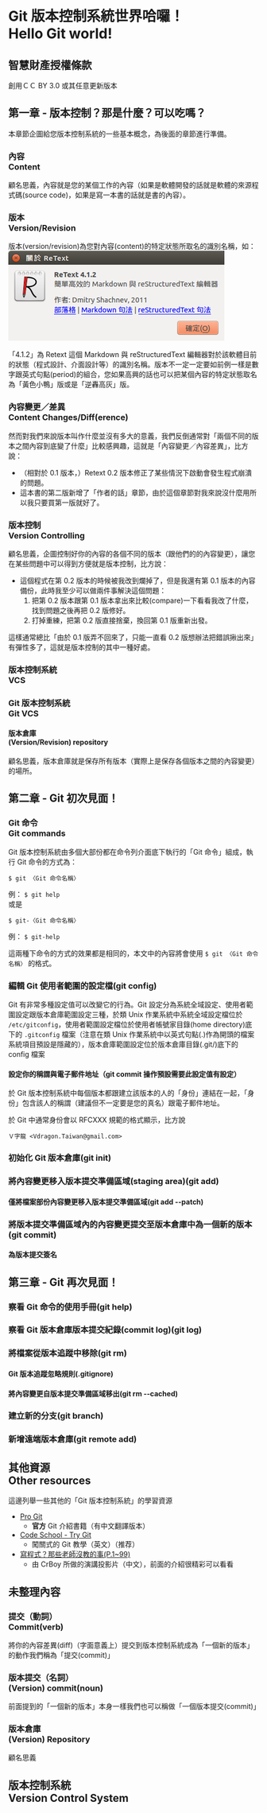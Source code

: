 # Git 版本控制系統世界哈囉！<br >Hello Git world!
## 智慧財產授權條款
創用ＣＣ BY 3.0 或其任意更新版本

## 第一章 - 版本控制？那是什麼？可以吃嗎？
本章節企圖給您版本控制系統的一些基本概念，為後面的章節進行準備。

### 內容<br>Content
顧名思義，內容就是您的某個工作的內容（如果是軟體開發的話就是軟體的來源程式碼(source code)，如果是寫一本書的話就是書的內容）。

### 版本<br>Version/Revision
版本(version/revision)為您對內容(content)的特定狀態所取名的識別名稱，如：  
![Retext 版本畫面](./Resources/關於-ReText.png)

「4.1.2」為 Retext 這個 Markdown 與 reStructuredText 編輯器對於該軟體目前的狀態（程式設計、介面設計等）的識別名稱。版本不一定一定要如前例一樣是數字跟英式句點(period)的組合，您如果高興的話也可以把某個內容的特定狀態取名為「黃色小鴨」版或是「逆轟高灰」版。

### 內容變更／差異<br>Content Changes/Diff(erence)
然而對我們來說版本叫作什麼並沒有多大的意義，我們反倒通常對「兩個不同的版本之間內容到底變了什麼」比較感興趣，這就是「內容變更／內容差異」，比方說：

* （相對於 0.1 版本，）Retext 0.2 版本修正了某些情況下啟動會發生程式崩潰的問題。
* 這本書的第二版新增了「作者的話」章節，由於這個章節對我來說沒什麼用所以我只要買第一版就好了。

### 版本控制<br>Version Controlling
顧名思義，企圖控制好你的內容的各個不同的版本（跟他們的的內容變更），讓您在某些問題中可以得到方便就是版本控制，比方說：

* 這個程式在第 0.2 版本的時候被我改到爛掉了，但是我還有第 0.1 版本的內容備份，此時我至少可以做兩件事解決這個問題：
	1. 把第 0.2 版本跟第 0.1 版本拿出來比較(compare)一下看看我改了什麼，找到問題之後再把 0.2 版修好。
    2. 打掉重練，把第 0.2 版直接捨棄，換回第 0.1 版重新出發。

這樣通常總比「由於 0.1 版弄不回來了，只能一直看 0.2 版想辦法把錯誤揪出來」有彈性多了，這就是版本控制的其中一種好處。

### 版本控制系統<br>VCS

### Git 版本控制系統<br>Git VCS

#### 版本倉庫<br>(Version/Revision) repository
顧名思義，版本倉庫就是保存所有版本（實際上是保存各個版本之間的內容變更）的場所。

## 第二章 - Git 初次見面！
### Git 命令<br>Git commands
Git 版本控制系統由多個大部份都在命令列介面底下執行的「Git 命令」組成，執行 Git 命令的方式為：
```
$ git 〈Git 命令名稱〉
```
例： `$ git help`  
或是
```
$ git-〈Git 命令名稱〉
```
例： `$ git-help`  

這兩種下命令的方式的效果都是相同的，本文中的內容將會使用 `$ git 〈Git 命令名稱〉` 的格式。


### 編輯 Git 使用者範圍的設定檔(git config)
Git 有非常多種設定值可以改變它的行為。Git 設定分為系統全域設定、使用者範圍設定跟版本倉庫範圍設定三種，於類
 Unix 作業系統中系統全域設定檔位於 `/etc/gitconfig`，使用者範圍設定檔位於使用者帳號家目錄(home directory)底下的 `.gitconfig` 檔案（注意在類 Unix 作業系統中以英式句點(.)作為開頭的檔案系統項目預設是隱藏的），版本倉庫範圍設定位於版本倉庫目錄(.git/)底下的 config 檔案
 
#### 設定你的稱謂與電子郵件地址（git commit 操作預設需要此設定值有設定）
於 Git 版本控制系統中每個版本都跟建立該版本的人的「身份」連結在一起，「身份」包含該人的稱謂（建議但不一定要是您的真名）跟電子郵件地址。

於 Git 中通常身份會以 RFCXXX 規範的格式顯示，比方說
```
Ｖ字龍 <Vdragon.Taiwan@gmail.com>
```

### 初始化 Git 版本倉庫(git init)

### 將內容變更移入版本提交準備區域(staging area)(git add)

#### 僅將檔案部份內容變更移入版本提交準備區域(git add --patch)

### 將版本提交準備區域內的內容變更提交至版本倉庫中為一個新的版本(git commit)

#### 為版本提交簽名

## 第三章 - Git 再次見面！
### 察看 Git 命令的使用手冊(git help)

### 察看 Git 版本倉庫版本提交紀錄(commit log)(git log)

### 將檔案從版本追蹤中移除(git rm)

#### Git 版本追蹤忽略規則(.gitignore)

#### 將內容變更自版本提交準備區域移出(git rm --cached)

### 建立新的分支(git branch)

### 新增遠端版本倉庫(git remote add)

### 


## 其他資源<br>Other resources
這邊列舉一些其他的「Git 版本控制系統」的學習資源

* [Pro Git](http://git-scm.com/book/zh-tw/)
	* **官方** Git 介紹書籍（有中文翻譯版本）
* [Code School - Try Git](https://try.github.io/)
	* 闖關式的 Git 教學（英文）（推荐）
* [寫程式？那些老師沒教的事(P.1~99)](https://drive.google.com/open?id=0B3e9XCL1ZWE8US03SnlRRGdQak0&authuser=0)
	* 由 CrBoy 所做的演講投影片（中文），前面的介紹很精彩可以看看

## 未整理內容
### 提交（動詞）<br>Commit(verb)
將你的內容差異(diff)（字面意義上）提交到版本控制系統成為「一個新的版本」的動作我們稱為「提交(commit)」

### 版本提交（名詞）<br>(Version) commit(noun)
前面提到的「一個新的版本」本身一樣我們也可以稱做「一個版本提交(commit)」

### 版本倉庫<br/>(Version) Repository
顧名思義

## 版本控制系統<br>Version Control System

